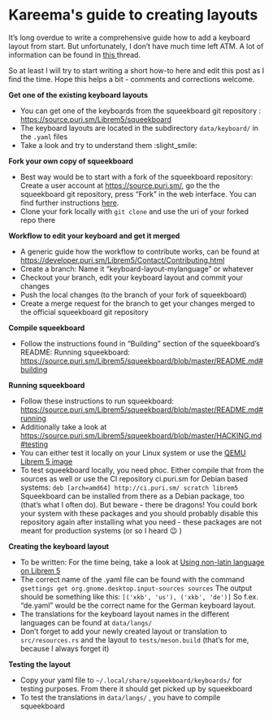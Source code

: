Kareema's guide to creating layouts
===================================

It’s long overdue to write a comprehensive guide how to add a keyboard layout from start. But unfortunately, I don’t have much time left ATM. A lot of information can be found in [this ](https://forums.puri.sm/t/using-non-latin-language-on-librem-5/7103/5) thread.

So at least I will try to start writing a short how-to here and edit this post as I find the time. Hope this helps a bit - comments and corrections welcome.

**Get one of the existing keyboard layouts**

* You can get one of the keyboards from the squeekboard git repository : [https://source.puri.sm/Librem5/squeekboard ](https://source.puri.sm/Librem5/squeekboard)
* The keyboard layouts are located in the subdirectory `data/keyboard/` in the `.yaml` files
* Take a look and try to understand them :slight_smile:

**Fork your own copy of squeekboard**

* Best way would be to start with a fork of the squeekboard repository: Create a user account at https://source.puri.sm/, go the the squeekboard git repository, press “Fork” in the web interface. You can find further instructions [here](https://docs.gitlab.com/ee/user/project/repository/forking_workflow.html#creating-a-fork).
* Clone your fork locally with `git clone` and use the uri of your forked repo there

**Workflow to edit your keyboard and get it merged**

* A generic guide how the workflow to contribute works, can be found at https://developer.puri.sm/Librem5/Contact/Contributing.html
* Create a branch: Name it “keyboard-layout-mylanguage” or whatever
* Checkout your branch, edit your keyboard layout and commit your changes
* Push the local changes (to the branch of your fork of squeekboard)
* Create a merge request for the branch to get your changes merged to the official squeekboard git repository

**Compile squeekboard**

* Follow the instructions found in “Building” section of the squeekboard’s README: Running squeekboard: [https://source.puri.sm/Librem5/squeekboard/blob/master/README.md#building ](https://source.puri.sm/Librem5/squeekboard/blob/master/README.md#building)

**Running squeekboard**

* Follow these instructions to run squeekboard: [https://source.puri.sm/Librem5/squeekboard/blob/master/README.md#running ](https://source.puri.sm/Librem5/squeekboard/blob/master/README.md#running)
* Additionally take a look at https://source.puri.sm/Librem5/squeekboard/blob/master/HACKING.md#testing
* You can either test it locally on your Linux system or use the [QEMU Librem 5 image ](https://developer.puri.sm/Librem5/Development_Environment/Boards/emulators.html)
* To test squeekboard locally, you need phoc. Either compile that from the sources as well or use the CI repository ci.puri.sm for Debian based systems:
`deb [arch=amd64] http://ci.puri.sm/ scratch librem5`
Squeekboard can be installed from there as a Debian package, too (that’s what I often do). But beware - there be dragons! You could bork your system with these packages and you should probably disable this repository again after installing what you need - these packages are not meant for production systems (or so I heard :wink: )

**Creating the keyboard layout**

* To be written: For the time being, take a look at [Using non-latin language on Librem 5 ](https://forums.puri.sm/t/using-non-latin-language-on-librem-5/7103/5)
* The correct name of the .yaml file can be found with the command `gsettings get org.gnome.desktop.input-sources sources`
The output should be something like this: `[('xkb', 'us'), ('xkb', 'de')]`
So f.ex. “de.yaml” would be the correct name for the German keyboard layout.
* The translations for the keyboard layout names in the different languages can be found at `data/langs/`
* Don’t forget to add your newly created layout or translation to `src/resources.rs` and the layout to `tests/meson.build` (that’s for me, because I always forget it)

**Testing the layout**

* Copy your yaml file to `~/.local/share/squeekboard/keyboards/` for testing purposes. From there it should get picked up by squeekboard
* To test the translations in `data/langs/` , you have to compile squeekboard

